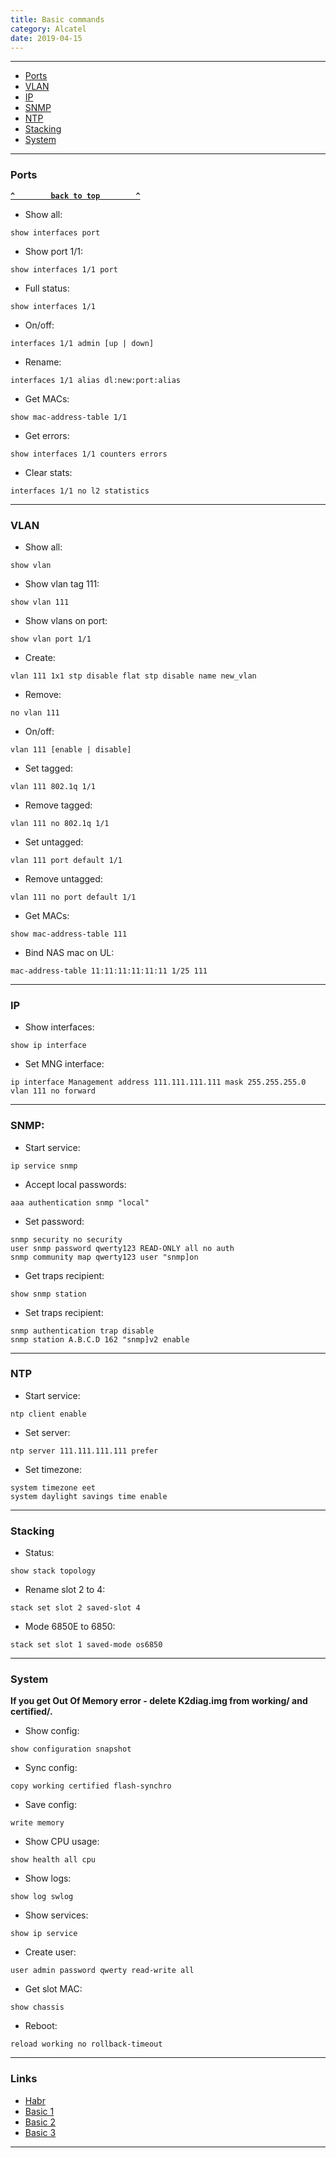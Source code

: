 ```yaml
---
title: Basic commands
category: Alcatel
date: 2019-04-15
---
```


-----

- [Ports](#ports)
- [VLAN](#vlan)
- [IP](#ip)
- [SNMP](#snmp)
- [NTP](#ntp)
- [Stacking](#stacking)
- [System](#system)

-----

### Ports

**[`^        back to top        ^`](#)**

- Show all:     
```
show interfaces port
```

- Show port 1/1:
```
show interfaces 1/1 port
```

- Full status:  
```
show interfaces 1/1
```

- On/off:       
```
interfaces 1/1 admin [up | down]
```

- Rename:       
```
interfaces 1/1 alias dl:new:port:alias
```

- Get MACs:     
```
show mac-address-table 1/1
```

- Get errors:   
```
show interfaces 1/1 counters errors
```

- Clear stats:  
```
interfaces 1/1 no l2 statistics
```

-----

### VLAN

- Show all:          
```
show vlan
```

- Show vlan tag 111: 
```
show vlan 111
```

- Show vlans on port:
```
show vlan port 1/1
```

- Create:            
```
vlan 111 1x1 stp disable flat stp disable name new_vlan
```

- Remove:            
```
no vlan 111
```

- On/off:            
```
vlan 111 [enable | disable]
```

- Set tagged:        
```
vlan 111 802.1q 1/1
```

- Remove tagged:     
```
vlan 111 no 802.1q 1/1
```

- Set untagged:      
```
vlan 111 port default 1/1
```

- Remove untagged:   
```
vlan 111 no port default 1/1
```

- Get MACs:          
```
show mac-address-table 111
```

- Bind NAS mac on UL:
```
mac-address-table 11:11:11:11:11:11 1/25 111
```

-----

### IP

- Show interfaces:  
```
show ip interface
```

- Set MNG interface:
```
ip interface Management address 111.111.111.111 mask 255.255.255.0 vlan 111 no forward
```

-----

### SNMP:

- Start service:         
```
ip service snmp
```

- Accept local passwords:
```
aaa authentication snmp "local"
```

- Set password:
```
snmp security no security
user snmp password qwerty123 READ-ONLY all no auth
snmp community map qwerty123 user "snmp]on
```

- Get traps recipient:
```
show snmp station
```

- Set traps recipient:
```
snmp authentication trap disable
snmp station A.B.C.D 162 "snmp]v2 enable
```

-----

### NTP

- Start service:
```
ntp client enable
```

- Set server:   
```
ntp server 111.111.111.111 prefer
```

- Set timezone:
```
system timezone eet
system daylight savings time enable
```

-----

### Stacking

- Status:            
```
show stack topology
```

- Rename slot 2 to 4:
```
stack set slot 2 saved-slot 4
```

- Mode 6850Е to 6850:
```
stack set slot 1 saved-mode os6850
```

-----

### System

**If you get Out Of Memory error - delete K2diag.img from working/ and certified/.**

- Show config:   
```
show configuration snapshot
```

- Sync config:   
```
copy working certified flash-synchro
```

- Save config:   
```
write memory
```

- Show CPU usage:
```
show health all cpu
```

- Show logs:     
```
show log swlog
```

- Show services: 
```
show ip service
```

- Create user:   
```
user admin password qwerty read-write all
```

- Get slot MAC:  
```
show chassis
```

- Reboot:        
```
reload working no rollback-timeout
```

-----

### Links

- [Habr](http://habrahabr.ru/sandbox/64738/)
- [Basic 1](http://it-notepad.ru/%D0%B1%D0%B0%D0%B7%D0%BE%D0%B2%D1%8B%D0%B5-%D0%BA%D0%BE%D0%BC%D0%B0%D0%BD%D0%B4%D1%8B-%D0%BF%D1%80%D0%B8-%D1%80%D0%B0%D0%B1%D0%BE%D1%82%D0%B5-%D1%81-alcatel.html)
- [Basic 2](http://www.latouche.info/admin/user_guides/omniswitch.html)
- [Basic 3](http://aboutnetworkblog.blogspot.com/2013/05/alcatel-omniswitch.html)

-----